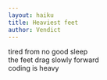 ```yaml
---
layout: haiku
title: Heaviest feet
author: Vendict
---
```


tired from no good sleep<br>
the feet drag slowly forward<br>
coding is heavy<br>

